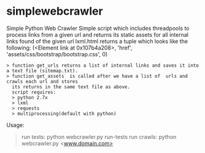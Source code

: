 # simplewebcrawler
Simple Python Web Crawler
Simple script which includes threadpools to process links from a given url and
returns its static assets for all internal links found of the given url
lxml.html returns a tuple which looks like the following:
(<Element link at 0x107b4a208>, 'href', 'assets/css/bootstrap/bootstrap.css', 0)

    > function get_urls returns a list of internal links and saves it into a text file (sitemap.txt).
    > function get_assets  is called after we have a list of  urls and crawls each url and stores
      its returns in the same text file as above.
      script requires:
      > python 2.7x
      > lxml
      > requests
      > multiprocessing(default with python)
Usage:

> run tests:
  python webcrawler.py run-tests
> run crawls:
   python webcrawler.py <www.domain.com>
